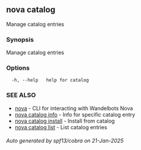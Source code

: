 ## nova catalog

Manage catalog entries

### Synopsis

Manage catalog entries

### Options

```
  -h, --help   help for catalog
```

### SEE ALSO

* [nova](nova.md)	 - CLI for interacting with Wandelbots Nova
* [nova catalog info](nova_catalog_info.md)	 - Info for specific catalog entry
* [nova catalog install](nova_catalog_install.md)	 - Install from catalog
* [nova catalog list](nova_catalog_list.md)	 - List catalog entries

###### Auto generated by spf13/cobra on 21-Jan-2025
